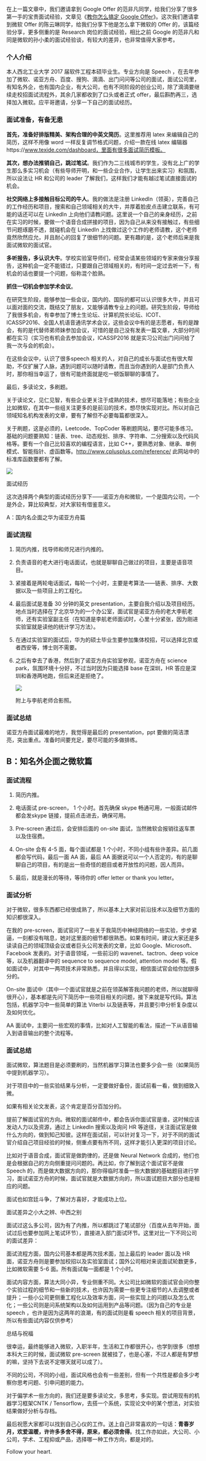 在上一篇文章中，我们邀请拿到 Google Offer 的范非凡同学，给我们分享了很多第一手的宝贵面试经验，文章见《[教你怎么搞定 Google  Offer](http://mp.weixin.qq.com/s?__biz=MzI3NzE1NDcyNQ==&mid=2247484702&idx=1&sn=a8c9b54b19d6a540dbaecc289ae9526f&chksm=eb6bdbd4dc1c52c269ec1e8ad9726d4ec8764280134b8038b30c64a2bae675cad9597630fafb&scene=21#wechat_redirect)》。这次我们邀请拿到微软 Offer 的陈云琳同学，给我们分享下他是怎么拿下微软的 Offer 的，该篇经验分享，更多侧重的是 Research 岗位的面试经验，相比之前 Google 的范非凡和同是微软的孙小柔的面试经验谈，有较大的差异，也非常值得大家参考。

### 个人介绍

本人西北工业大学 2017 届软件工程本硕毕业生。专业方向是 Speech ，在去年参加了微软、诺亚方舟、百度、搜狗、滴滴、出门问问等公司的面试，面试公司里，有知名外企，也有国内企业，有大公司，也有不同阶段的创业公司，除了滴滴要继续走校招面试流程外，其余几家都收到了口头或者正式 offer，最后斟酌再三，选择加入微软。应平哥邀请，分享一下自己的面试经历。

### 面试准备，有备无患

**首先，准备好排版精美、架构合理的中英文简历**。这里推荐用 latex 来编辑自己的简历，这样不用像 word 一样反复调节格式问题，介绍一款在线 latex 编辑器https://www.texide.com/dashboard，里面有很多面试简历模板。

**其次，想办法推销自己，跳过笔试**。我们作为二三线城市的学生，没有北上广的学生那么多实习机会（有些导师开明，和一些企业合作，让学生出来实习）和氛围，所以设法让 HR 和公司的 leader 了解我们，这样我们才能有越过笔试直接面试的机会。

**社交网络上多接触目标公司的牛人**。我的做法是注册 LinkedIn（领英），完善自己的工作经历和项目，搜索和自己领域相关的大牛，并厚着脸皮点击建立联系，有可能的话还可以在 LinkedIn 上向他们请教问题。这里说一个自己的亲身经历，之前在实习的时候，要做一个语音合成拼接的项目，因为自己从来没有接触过，有些细节问题琢磨不透，就碰机会在 LinkedIn 上找做过这个工作的老师请教，这个老师竟然欣然应允，并且耐心的回复了很细节的问题。更有趣的是，这个老师后来是我面试微软的面试官。

**多听报告，多认识大牛**。学校实验室导师们，经常会请某些领域的专家来做分享报告，这种机会一定不能错过，只要跟自己领域相关的，有时间一定过去听一下，有机会的话也要提一个问题，俗称混个脸熟。

**抓住一切机会参加学术会议**。

在研究生阶段，能够参加一些会议，国内的、国际的都可以认识很多大牛，并且可以面对面的交流，既结交了朋友，又能够请教专业上的问题。研究生阶段，导师给了我很多机会，有幸参加了博士生论坛、计算机院长论坛、ICOT、ICASSP2016、全国人机语音通讯学术会议，这些会议中有的是志愿者，有的是蹭会，有的是代替师弟师妹参加会议，可惜的是自己没有发表一篇文章，大部分时间都在实习（实习也有机会去参加会议，ICASSP2016 就是实习公司出门问问给了我一次与会的机会）。

在这些会议中，认识了很多speech 相关的人，对自己的成长与面试也有很大帮助，不仅扩展了人脉，遇到问题可以随时请教，而且当你遇到的人是部门负责人时，那你相当幸运了，很有可能终面就是吃一顿饭聊聊的事情了。

  

最后，多读论文，多刷题。

关于读论文，见仁见智，有些企业更关注于成熟的技术，想尽可能落地；有些企业比如微软，在其中一些组关注更多的是前沿的技术，想尽快实现对比。所以对自己领域知名机构发表的文章，要有了解但不必要每篇都很深入。

关于刷题，这是必须的，Leetcode、TopCoder 等刷题网站，要尽可能多练习。基础的问题要熟知：链表、tree、动态规划、排序、字符串、二分搜索以及代码风格等。要有一个自己比较喜欢的编程语言，比如 C++，要熟悉对象、继承、单例模式、智能指针、虚函数等。http://www.cplusplus.com/reference/ 此网站中的标准库函数要都有了解。

![](https://mmbiz.qpic.cn/mmbiz_png/qX2ED6UwyKE6o8vroMeMzrojKgXD1432aCfoC7ib8MQjex5iaM5MavnNN1NNwjADpD7HwlNNhVTz7nuPXWCVRgyg/640?wx_fmt=png&tp=webp&wxfrom=5&wx_lazy=1&wx_co=1)

  

面试经历

  

这次选择两个典型的面试经历分享下——诺亚方舟和微软，一个是国内公司，一个是外企，算比较典型，对大家较有借鉴意义。

  

A：国内名企面之华为诺亚方舟篇  

### 面试流程

1.  简历内推，找导师和师兄进行内推的。
    
2.  负责语音的老大进行电话面试，也就是聊聊自己做过的项目，主要是语音项目。
    
3.  紧接着是两轮电话面试，每轮一个小时，主要是考算法——链表、排序、大数据以及一些项目上的工程化。
    
4.  最后面试是准备 30 分钟的英文 presentation，主要自我介绍以及项目经历。地点当时选择在了北京华为的一个办公室，面试官是诺亚方舟的老大李航老师，还有实验室副主任（在知道是李航老师面试时，心里十分紧张，因为刚进实验室就是读他的统计学习方法）。
    
5.  在通过实验室的面试后，华为的硕士毕业生要参加集体校招，可以选择北京或者西安等，博士则不需要。
    
6.  之后有幸去了香港，然后到了诺亚方舟实验室参观，诺亚方舟在 science park，氛围环境十分好，不过当时因为只能选择 base 在深圳，HR 答应是深圳和香港两地跑，但后来还是拒绝了。
    
      
    
    ![](https://mmbiz.qpic.cn/mmbiz_png/qX2ED6UwyKE6o8vroMeMzrojKgXD1432RicfNUgRrE4c5FI8ia0kZiaFuTUtv8C9oW27dZLUpftbxiaEVuJicB0kr9w/640?wx_fmt=png&tp=webp&wxfrom=5&wx_lazy=1&wx_co=1)
    
    附上与李航老师合影照。
    

### 面试总结

诺亚方舟面试最难的地方，我觉得是最后的 presentation，ppt 要做的简洁漂亮，突出重点。准备时间要充足，要尽可能的多做排练。

  

## B：知名外企面之微软篇

### 面试流程

1.  简历内推。
    
2.  电话面试 pre-screen， 1 个小时。首先确保 skype 畅通可用，一般面试邮件都会发skype 链接，提前点击进去，确保可用。
    
3.  Pre-screen 通过后，会安排后面的 on-site 面试，当然微软会报销往返车票以及住宿费。
    
4.  On-site 会有 4-5 面，每个面试都是 1 个小时，不同小组有些许差异。前几面都会写代码，最后一面 AA 面，最后 AA 面据说可以一个人否定的，有的是聊聊自己的项目，有的是出一些奇怪的题目或者开放性的问题，因人而异。
    
5.  最后，就是漫长的等待，等待你的 offer letter or thank you letter。
    

  

### 面试分析

对于微软，很多东西都已经很成熟了，所以基本上大家对前沿技术以及细节方面的知识都很深入。

  

在我的 pre-screen，面试官问了一些关于我简历中神经网络的一些实验，步步紧逼，一刻都没有喘息，她对这里面的细节都很熟悉。如果有时间，建议大家还是多读读自己的领域顶级会议或者巨头公司发表的文章，比如 Google、Microsoft、Facebook 发表的。对于语音领域，一些前沿的 wavenet、tactron、deep voice 等，以及机器翻译中的 sequence to sequence model, attention model 等。假如面试中，对其中一两项技术非常熟悉，并且得以实现，相信面试官会给你加很多分的。

  

On-site 面试中（其中一个面试官就是之前在领英解答我问题的老师，所以就聊得很开心），基本都是先问下简历中一些项目相关的问题，接下来就是写代码。算法包括，机器学习中一些简单的算法 Viterbi 以及链表等，并且要引申分析复杂度以及如何优化。

  

AA 面试中，主要问一些宏观的事情，比如对人工智能的看法，描述一下从语音输入到语音输出的整个流程等。

### 面试总结

面试微软，算法题目是必须要刷的，当然机器学习算法也要多少会一些（如果简历中提到机器学习）。

  

对于项目中的一些实验结果与分析，一定要做好备份，面试前看一看，做到细致入微。

  

如果有相关论文发表，这个肯定是百分百加分的。

  

提前了解面试官的方向。微软的面试邮件中，都会告诉你面试官是谁，这时候应该发动人力以及资源，通过上 LinkedIn 搜索以及询问 HR 等途径，关注面试官是做什么方向的，做到知己知彼。这样在面试前，可以针对复习一下，对于不同的面试官介绍自己项目经验的时候，侧重点要有所不同，这样才能引入更深的项目讨论。

比如对于语音合成，面试官是做韵律的，还是做 Neural Network 合成的，他们也是会根据自己的方向侧重提问问题的。再比如，你了解到这个面试官不是做 Speech 的，而是做大数据方向的，那你得临时准备一些大数据的基础题目进行学习，面试诺亚方舟的时候，面试官就是大数据方向的，所以面试题目大部分也是相应的问题。

面试也如宫廷斗争，了解对方喜好，才能成功上位。

  

面试差异之小大之辨、中西之别

  

面试过这么多公司，因为有了内推，所以都跳过了笔试部分（百度从去年开始，面试过后也要参加网上笔试环节），直接进入部门面试环节。这里对比一下不同公司的面试差异：

  

面试流程方面，国内公司基本都是两次技术面，加上最后的 leader 面以及 HR 面，诺亚方舟则是要参加校招以及实验室面试；国外公司相对来说面试轮数更多，比如微软需要 5-6 面。所有面试每一面都是 1 个小时。

  

面试内容方面，算法大同小异，专业侧重不同。大公司比如微软的面试官会问你整个实验过程的细节和一些新的技术，也许因为需要一些更专注细节的人去调整或者提升；一些小公司更侧重工程化以及效率方面，问一些实现上的问题以及怎么优化；一些公司则是问系统架构以及如何运用到产品等问题。（因为自己的专业是 speech ，也许是因为这两年的浪潮，有的面试则是看 speech 相关的项目背景，所以有些面试内容仅供参考）

  

总结与祝福

  

很幸运，最终能够进入微软，入职半年，生活和工作都很开心，也学到很多（想想本科大三的时候，面试微软 pre-screen 就被挂了，也是心塞，不过人都是有梦想的嘛，坚持下去说不定哪天就可以成了）。

  

不同的公司，不同的小组，面试风格也会有一些差别，但有一个共性是都会多少考察你思考问题、引申问题的能力。

  

对于偏学术一些方向的，我们还是要多读论文，多思考，多实现。尝试用现有的机器学习框架CNTK / Tensorflow，去搭一个系统，实现论文中的某个想法，对实验结果做好分析与存档。

  

最后祝愿大家都可以找到自己心仪的工作。送上自己非常喜欢的一句话：**青春岁月，欢爱温暖，许许多多舍不得，原来，都必须舍得**。找工作亦如此，大公司、小公司，学术、工程抑或产品，选择哪一种工作方向，都是对的。

  

Follow your heart.

<!--stackedit_data:
eyJoaXN0b3J5IjpbLTc0NDAzNzE1XX0=
-->